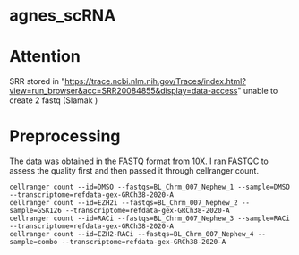 # agnes_scRNA  
# Attention 
SRR stored in "https://trace.ncbi.nlm.nih.gov/Traces/index.html?view=run_browser&acc=SRR20084855&display=data-access" unable to create 2 fastq (SIamak )
# Preprocessing
The data was obtained in the FASTQ format from 10X. I ran FASTQC to assess the quality first and then passed it through cellranger count. 

```{bash} 
cellranger count --id=DMSO --fastqs=BL_Chrm_007_Nephew_1 --sample=DMSO --transcriptome=refdata-gex-GRCh38-2020-A
cellranger count --id=EZH2i --fastqs=BL_Chrm_007_Nephew_2 --sample=GSK126 --transcriptome=refdata-gex-GRCh38-2020-A
cellranger count --id=RACi --fastqs=BL_Chrm_007_Nephew_3 --sample=RACi --transcriptome=refdata-gex-GRCh38-2020-A
cellranger count --id=EZH2-RACi --fastqs=BL_Chrm_007_Nephew_4 --sample=combo --transcriptome=refdata-gex-GRCh38-2020-A
```
